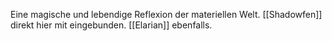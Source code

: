 Eine magische und lebendige Reflexion der materiellen Welt.
[[Shadowfen]] direkt hier mit eingebunden.
[[Elarian]] ebenfalls.